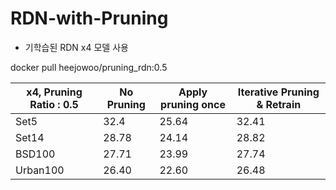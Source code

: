 # RDN-with-Pruning

  * 기학습된 RDN x4 모델 사용

docker pull heejowoo/pruning_rdn:0.5

|x4, Pruning Ratio : 0.5|No Pruning|Apply pruning once|Iterative Pruning & Retrain|
|-----------------------|----------|------------------|---------------------------|
|Set5|32.4|25.64|32.41|
|Set14|28.78|24.14|28.82|
|BSD100|27.71|23.99|27.74|
|Urban100|26.40|22.60|26.48|

